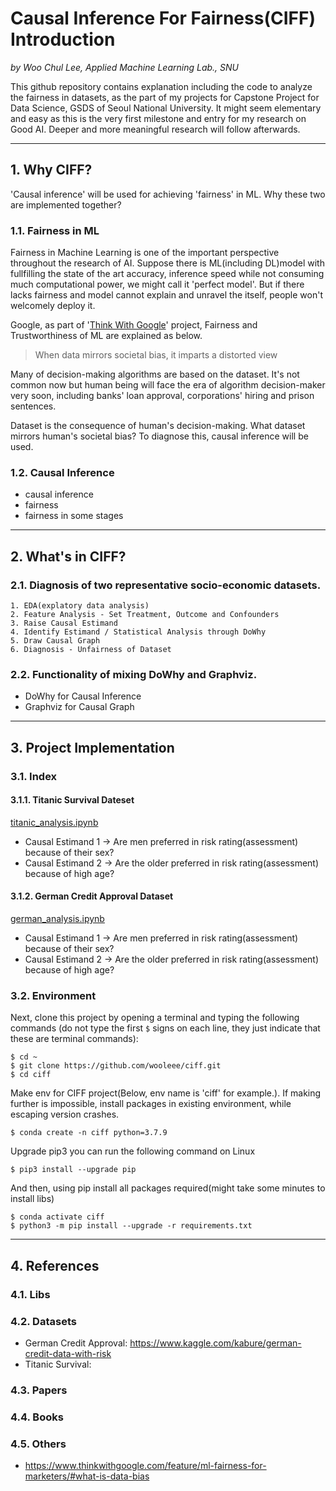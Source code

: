 # Causal Inference For Fairness(CIFF) Introduction
_by Woo Chul Lee, Applied Machine Learning Lab., SNU_

This github repository contains explanation including the code to analyze the fairness in datasets, as the part of my projects for Capstone Project for Data Science, GSDS of Seoul National University. It might seem elementary and easy as this is the very first milestone and entry for my research on Good AI. Deeper and more meaningful research will follow afterwards. 
***
## 1. Why CIFF?
'Causal inference' will be used for achieving 'fairness' in ML. Why these two are implemented together?

### 1.1. Fairness in ML
Fairness in Machine Learning is one of the important perspective throughout the research of AI. Suppose there is ML(including DL)model with fullfilling the state of the art accuracy, inference speed while not consuming much computational power, we might call it 'perfect model'. But if there lacks fairness and model cannot explain and unravel the itself, people won't welcomely deploy it.

Google, as part of '[Think With Google](https://www.thinkwithgoogle.com/feature/ml-fairness-for-marketers/)' project, Fairness and Trustworthiness of ML are explained as below.

> When data mirrors societal bias, it imparts a distorted view

Many of decision-making algorithms are based on the dataset. It's not common now but human being will face the era of algorithm decision-maker very soon, including banks' loan approval, corporations' hiring and prison sentences. 

Dataset is the consequence of human's decision-making. What dataset mirrors human's societal bias? To diagnose this, causal inference will be used. 


### 1.2. Causal Inference




- causal inference
- fairness
- fairness in some stages
***

## 2. What's in CIFF?
### 2.1. Diagnosis of two representative socio-economic datasets.
    1. EDA(explatory data analysis)
    2. Feature Analysis - Set Treatment, Outcome and Confounders
    3. Raise Causal Estimand
    4. Identify Estimand / Statistical Analysis through DoWhy
    5. Draw Causal Graph
    6. Diagnosis - Unfairness of Dataset

### 2.2. Functionality of mixing DoWhy and Graphviz.
  - DoWhy for Causal Inference
  - Graphviz for Causal Graph

***

## 3. Project Implementation
### 3.1. Index
#### 3.1.1. Titanic Survival Dateset
[titanic_analysis.ipynb](dfdf)
- Causal Estimand 1 $\rightarrow$ Are men preferred in risk rating(assessment) because of their sex?
- Causal Estimand 2 $\rightarrow$ Are the older preferred in risk rating(assessment) because of high age?


#### 3.1.2. German Credit Approval Dataset
[german_analysis.ipynb](dfdf)

- Causal Estimand 1 $\rightarrow$ Are men preferred in risk rating(assessment) because of their sex?
- Causal Estimand 2 $\rightarrow$ Are the older preferred in risk rating(assessment) because of high age?

<!-- 
[NLP and Sentiments Analysis based Trading Strategy](Chapter%2010%20-%20Natural%20Language%20Processing/Case%20Study%201%20-%20NLP%20and%20Sentiments%20Analysis%20based%20Trading%20Strategy/NLPandSentimentAnalysisBasedTradingStrategy.ipynb) -->



### 3.2. Environment

Next, clone this project by opening a terminal and typing the following commands (do not type the first `$` signs on each line, they just indicate that these are terminal commands):

    $ cd ~
    $ git clone https://github.com/wooleee/ciff.git
    $ cd ciff

Make env for CIFF project(Below, env name is 'ciff' for example.). If making further is impossible, install packages in existing environment, while escaping version crashes.

    $ conda create -n ciff python=3.7.9
    
Upgrade pip3 you can run the following command on Linux

    $ pip3 install --upgrade pip 

And then, using pip install all packages required(might take some minutes to install libs)  

    $ conda activate ciff
    $ python3 -m pip install --upgrade -r requirements.txt



***

## 4. References

### 4.1. Libs
### 4.2. Datasets
- German Credit Approval: https://www.kaggle.com/kabure/german-credit-data-with-risk
- Titanic Survival: 

### 4.3. Papers

### 4.4. Books


### 4.5. Others
- https://www.thinkwithgoogle.com/feature/ml-fairness-for-marketers/#what-is-data-bias
